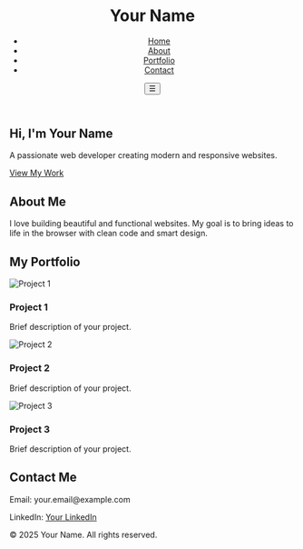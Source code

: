 <!DOCTYPE html>
<html lang="en">
<head>
  <meta charset="UTF-8" />
  <meta name="viewport" content="width=device-width, initial-scale=1.0"/>
  <title>My Portfolio</title>
  <link rel="stylesheet" href="index.css" />
</head>
<body>
  <header>
    <div class="container">
      <h1 class="logo">Your Name</h1>
      <nav id="navbar">
        <ul>
          <li><a href="#hero">Home</a></li>
          <li><a href="#about">About</a></li>
          <li><a href="#portfolio">Portfolio</a></li>
          <li><a href="#contact">Contact</a></li>
        </ul>
      </nav>
      <button id="menu-toggle">☰</button>
    </div>
  </header>

  <section id="hero">
    <div class="container">
      <h2>Hi, I'm Your Name</h2>
      <p>A passionate web developer creating modern and responsive websites.</p>
      <a href="#portfolio" class="btn">View My Work</a>
    </div>
  </section>

  <section id="about">
    <div class="container">
      <h2>About Me</h2>
      <p>I love building beautiful and functional websites. My goal is to bring ideas to life in the browser with clean code and smart design.</p>
    </div>
  </section>

  <section id="portfolio">
    <div class="container">
      <h2>My Portfolio</h2>
      <div class="portfolio-grid">
        <div class="portfolio-item">
          <img src="https://via.placeholder.com/300x200" alt="Project 1">
          <h3>Project 1</h3>
          <p>Brief description of your project.</p>
        </div>
        <div class="portfolio-item">
          <img src="https://via.placeholder.com/300x200" alt="Project 2">
          <h3>Project 2</h3>
          <p>Brief description of your project.</p>
        </div>
        <div class="portfolio-item">
          <img src="https://via.placeholder.com/300x200" alt="Project 3">
          <h3>Project 3</h3>
          <p>Brief description of your project.</p>
        </div>
      </div>
    </div>
  </section>

  <section id="contact">
    <div class="container">
      <h2>Contact Me</h2>
      <p>Email: your.email@example.com</p>
      <p>LinkedIn: <a href="#" target="_blank">Your LinkedIn</a></p>
    </div>
  </section>

  <footer>
    <div class="container">
      <p>&copy; 2025 Your Name. All rights reserved.</p>
    </div>
  </footer>

  <script src="index.js"></script>
</body>
</html>
